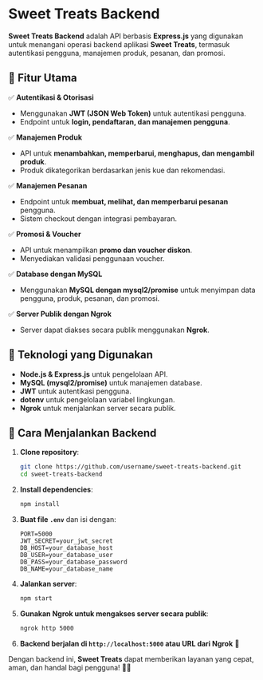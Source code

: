 # Sweet Treats Backend

**Sweet Treats Backend** adalah API berbasis **Express.js** yang digunakan untuk menangani operasi backend aplikasi **Sweet Treats**, termasuk autentikasi pengguna, manajemen produk, pesanan, dan promosi.

## 📌 Fitur Utama

✅ **Autentikasi & Otorisasi**  
- Menggunakan **JWT (JSON Web Token)** untuk autentikasi pengguna.
- Endpoint untuk **login, pendaftaran, dan manajemen pengguna**.

✅ **Manajemen Produk**  
- API untuk **menambahkan, memperbarui, menghapus, dan mengambil produk**.
- Produk dikategorikan berdasarkan jenis kue dan rekomendasi.

✅ **Manajemen Pesanan**  
- Endpoint untuk **membuat, melihat, dan memperbarui pesanan** pengguna.
- Sistem checkout dengan integrasi pembayaran.

✅ **Promosi & Voucher**  
- API untuk menampilkan **promo dan voucher diskon**.
- Menyediakan validasi penggunaan voucher.

✅ **Database dengan MySQL**  
- Menggunakan **MySQL dengan mysql2/promise** untuk menyimpan data pengguna, produk, pesanan, dan promosi.

✅ **Server Publik dengan Ngrok**  
- Server dapat diakses secara publik menggunakan **Ngrok**.

## 🚀 Teknologi yang Digunakan
- **Node.js & Express.js** untuk pengelolaan API.
- **MySQL (mysql2/promise)** untuk manajemen database.
- **JWT** untuk autentikasi pengguna.
- **dotenv** untuk pengelolaan variabel lingkungan.
- **Ngrok** untuk menjalankan server secara publik.

## 🔧 Cara Menjalankan Backend
1. **Clone repository**:
   ```sh
   git clone https://github.com/username/sweet-treats-backend.git
   cd sweet-treats-backend
   ```
2. **Install dependencies**:
   ```sh
   npm install
   ```
3. **Buat file `.env`** dan isi dengan:
   ```env
   PORT=5000
   JWT_SECRET=your_jwt_secret
   DB_HOST=your_database_host
   DB_USER=your_database_user
   DB_PASS=your_database_password
   DB_NAME=your_database_name
   ```
4. **Jalankan server**:
   ```sh
   npm start
   ```
5. **Gunakan Ngrok untuk mengakses server secara publik**:
   ```sh
   ngrok http 5000
   ```
6. **Backend berjalan di `http://localhost:5000` atau URL dari Ngrok** 🎉

Dengan backend ini, **Sweet Treats** dapat memberikan layanan yang cepat, aman, dan handal bagi pengguna! 🍰🚀

